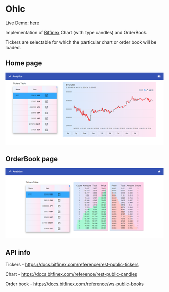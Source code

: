 # Ohlc

Live Demo: [here](https://nishith-ohlc-deqode.onrender.com/)

Implementation of [Bitfinex](https://trading.bitfinex.com/t?type=exchange) Chart (with type candles) and OrderBook.

Tickers are selectable for which the particular chart or order book will be loaded.

## Home page

![home-page](./home.PNG)

## OrderBook page

![order-book](./orderBook.PNG)

## API info

Tickers     - https://docs.bitfinex.com/reference/rest-public-tickers

Chart       - https://docs.bitfinex.com/reference/rest-public-candles

Order book  - https://docs.bitfinex.com/reference/ws-public-books
